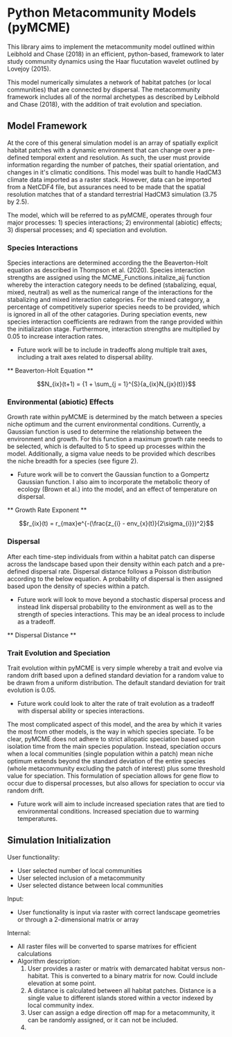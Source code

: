 # Python Metacommunity Models (pyMCME)

This library aims to implement the metacommunity model outlined within Leibhold and Chase (2018) in an efficient, python-based, framework to later study community dynamics using the Haar flucutation wavelet outlined by Lovejoy (2015).

This model numerically simulates a network of habitat patches (or local communities) that are connected by dispersal. The metacommunity framework includes all of the normal archetypes as described by Leibhold and Chase (2018), with the addition of trait evolution and speciation.  

## Model Framework

At the core of this general simulation model is an array of spatially explicit habitat patches with a dynamic environment that can change over a pre-defined temporal extent and resolution. As such, the user must provide information regarding the number of patches, their spatial orientation, and changes in it's climatic conditions. This model was built to handle HadCM3 climate data imported as a raster stack. However, data can be imported from a NetCDF4 file, but assurances need to be made that the spatial resolution matches that of a standard terrestrial HadCM3 simulation (3.75 by 2.5).   

The model, which will be referred to as pyMCME, operates through four major processes: 1) species interactions; 2) environmental (abiotic) effects; 3) dispersal processes; and 4) speciation and evolution.

### Species Interactions

Species interactions are determined according the the Beaverton-Holt equation as described in Thompson et al. (2020). Species interaction strengths are assigned using the MCME_Functions.initalize_aij function whereby the interaction category needs to be defined (stabalizing, equal, mixed, neutral) as well as the numerical range of the interactions for the stabalizing and mixed interaction categories. For the mixed category, a percentage of competitively superior species needs to be provided, which is ignored in all of the other catagories. During speciation events, new species interaction coefficients are redrawn from the range provided within the initialization stage. Furthermore, interaction strengths are multiplied by 0.05 to increase interaction rates.

* Future work will be to include in tradeoffs along multiple trait axes, including a trait axes related to dispersal ability.

** Beaverton-Holt Equation **
```math
N_{ix}(t+1) = {1 + \sum_{j = 1}^{S}{a_{ix}N_{jx}(t)}}
```

### Environmental (abiotic) Effects

Growth rate within pyMCME is determined by the match between a species niche optimum and the current environmental conditions. Currently, a Gaussian function is used to determine the relationship between the environment and growth. For this function a maximum growth rate needs to be selected, which is defaulted to 5 to speed up processes within the model. Additionally, a sigma value needs to be provided which describes the niche breadth for a species (see figure 2).

* Future work will be to convert the Gaussian function to a Gompertz Gaussian function. I also aim to incorporate the metabolic theory of ecology (Brown et al.) into the model, and an effect of temperature on dispersal.

** Growth Rate Exponent **
```math
r_{ix}(t) = r_{max}e^{-(\frac{z_{i} - env_{x}(t)}{2\sigma_{i}})^2}
```

### Dispersal

After each time-step individuals from within a habitat patch can disperse across the landscape based upon their density within each patch and a pre-defined dispersal rate. Dispersal distance follows a Poisson distribution according to the below equation. A probability of dispersal is then assigned based upon the density of species within a patch.

* Future work will look to move beyond a stochastic dispersal process and instead link dispersal probability to the environment as well as to the strength of species interactions. This may be an ideal process to include as a tradeoff.    

** Dispersal Distance **
```math

```

### Trait Evolution and Speciation

Trait evolution within pyMCME is very simple whereby a trait and evolve via random drift based upon a defined standard deviation for a random value to be drawn from a uniform distribution. The default standard deviation for trait evolution is 0.05.

* Future work could look to alter the rate of trait evolution as a tradeoff with dispersal ability or species interactions.

The most complicated aspect of this model, and the area by which it varies the most from other models, is the way in which species speciate. To be clear, pyMCME does not adhere to strict allopatic speciation based upon isolation time from the main species population. Instead, speciation occurs when a local communities (single population within a patch) mean niche optimum extends beyond the standard deviation of the entire species (whole metacommunity excluding the patch of interest) plus some threshold value for speciation. This formulation of speciation allows for gene flow to occur due to dispersal processes, but also allows for speciation to occur via random drift.

* Future work will aim to include increased speciation rates that are tied to environmental conditions. Increased speciation due to warming temperatures.

## Simulation Initialization
User functionality:
- User selected number of local communities
- User selected inclusion of a metacommunity
- User selected distance between local communities

Input:
- User functionality is input via raster with correct landscape geometries or through a 2-dimensional matrix or array

Internal:
- All raster files will be converted to sparse matrixes for efficient calculations
- Algorithm description:
  1) User provides a raster or matrix with demarcated habitat versus non-habitat. This is converted to a binary matrix for now. Could include elevation at some point.
  2) A distance is calculated between all habitat patches. Distance is a single value to different islands stored within a vector indexed by local community index.
  3) User can assign a edge direction off map for a metacommunity, it can be randomly assigned, or it can not be included.
  4)
